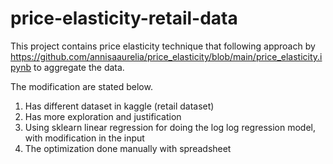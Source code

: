 # price-elasticity-retail-data

This project contains price elasticity technique that following approach by https://github.com/annisaaurelia/price_elasticity/blob/main/price_elasticity.ipynb to aggregate the data.

The modification are stated below.
1. Has different dataset in kaggle (retail dataset)
2. Has more exploration and justification
3. Using sklearn linear regression for doing the log log regression model, with modification in the input
4. The optimization done manually with spreadsheet


